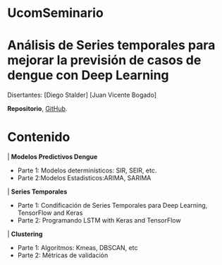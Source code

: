 # UcomSeminario
#  Análisis de Series temporales para mejorar la previsión de casos de dengue con Deep Learning
Disertantes:
[Diego Stalder]
[Juan Vicente Bogado]

**Repositorio**,  [GitHub](https://github.com/diegostaPy/UcomSeminario).



# Contenido

| **Modelos Predictivos Dengue**<ul><li>Parte 1: Modelos determinísticos: SIR, SEIR, etc.<li>Parte 2:Modelos Estadisticos:ARIMA, SARIMA</ul>
| **Series Temporales**<ul><li>Parte 1: Condificación de Series Temporales para Deep Learning, TensorFlow and Keras<li>Parte 2: Programando LSTM with Keras and TensorFlow</ul>
| **Clustering**<ul><li>Parte 1: Algoritmos: Kmeas, DBSCAN, etc<li>Parte 2: Métricas de validación

</ul>
